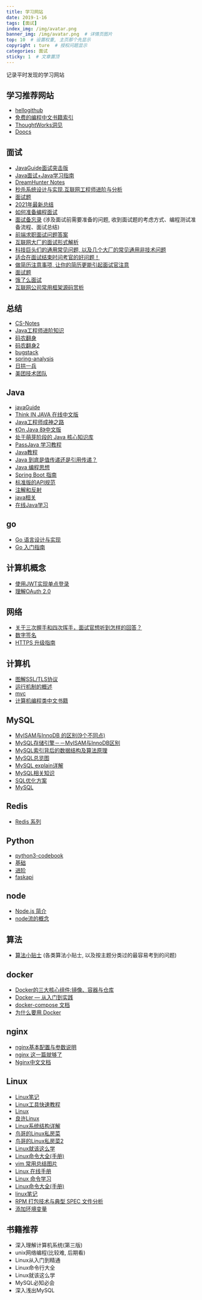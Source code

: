 ```yaml
---
title: 学习网站
date: 2019-1-16
tags: [面试]
index_img: /img/avatar.png
banner_img: /img/avatar.png  # 详情页图片
top: 10  # 设置权重, 主页那个先显示
copyright : ture  # 授权问题显示
categories: 面试
sticky: 1  # 文章置顶
---
```


记录平时发现的学习网站
<!-- more -->

## 学习推荐网站

- [hellogithub](https://hellogithub.com/)
- [免费的编程中文书籍索引](https://github.com/justjavac/free-programming-books-zh_CN)
- [ThoughtWorks洞见](https://insights.thoughtworks.cn/)
- [ Doocs ](https://doocs.github.io/#/README_CN)

## 面试

- [JavaGuide面试突击版](https://snailclimb.gitee.io/javaguide-interview/#/)
- [Java面试+Java学习指南](https://github.com/AobingJava/JavaFamily)
- [DreamHunter Notes](https://notes.jcstaff.club/interview/interview.html)
- [秒杀系统设计与实现.互联网工程师进阶与分析](https://github.com/qiurunze123/miaosha)
- [面试题](https://github.com/souyunku/DevBooks)
- [2021年最新总结](https://github.com/0voice/interview_internal_reference)
- [如何准备编程面试](https://yangshun.github.io/tech-interview-handbook/coding-round-overview)
- [面试备忘录](https://yangshun.github.io/tech-interview-handbook/cheatsheet) (涉及面试前需要准备的问题, 收到面试题的考虑方式、编程测试准备流程、面试总结)
- [前端求职面试问题答案](https://github.com/yangshun/front-end-interview-handbook)
- [互联网大厂的面试形式解析](https://yangshun.github.io/tech-interview-handbook/company-interview-formats)
- [科技巨头们的通用常见问题, 以及几个大厂的常见通用非技术问题](https://yangshun.github.io/tech-interview-handbook/behavioral-questions)
- [适合在面试结束时问考官的好问题！](https://yangshun.github.io/tech-interview-handbook/questions-to-ask)
- [做简历注意事项, 让你的简历更能引起面试官注意](https://yangshun.github.io/tech-interview-handbook/resume)
- [面试题](http://www.cjjjs.com/page/topicinfo?id_topic=63)
- [饿了么面试](https://elemefe.github.io/node-interview/#/sections/zh-cn/)
- [互联网公司常用框架源码赏析](https://doocs.github.io/source-code-hunter/#/)

## 总结

- [CS-Notes](http://www.cyc2018.xyz/)
- [Java工程师进阶知识](https://adjava.netlify.app/#/)
- [码农翻身](https://mp.weixin.qq.com/s?__biz=MzAxOTc0NzExNg==&mid=2665514860&idx=1&sn=641187383bb8d9d3f56009a7ed1e2696&chksm=80d67f2fb7a1f639384a807b0496a03794cf3f47b24d8c41ddc49b02f43bb1924becbd7cf035&scene=21#wechat_redirect)
- [码农翻身2](https://mp.weixin.qq.com/s?__biz=MzAxOTc0NzExNg==&mid=2665523598&idx=1&sn=ecb7512a1b1dbab5620d78c4963b5627&chksm=80d651cdb7a1d8db44237fec1fc2410da047ba639ba7e39edce3bbcdee28014718e6c6227b09&scene=21#wechat_redirect)
- [bugstack](https://bugstack.cn/)
- [spring-analysis](https://github.com/seaswalker/spring-analysis)
- [日拱一兵](https://dayarch.top/)
- [美团技术团队](https://tech.meituan.com/)

## Java

- [javaGuide](https://snailclimb.gitee.io/javaguide/#/)
- [Think IN JAVA 在线中文版](http://www.yq1012.com/ThinkingInJava/)
- [Java工程师成神之路](http://hollischuang.gitee.io/tobetopjavaer/#/)
- [《On Java 8》中文版](https://lingcoder.github.io/OnJava8/#/)
- [处于萌芽阶段的 Java 核心知识库](https://crossoverjie.top/JCSprout/#/)
- [PassJava 学习教程](http://www.passjava.cn/#/)
- [Java教程](http://c.biancheng.net/java/)
- [Java 到底是值传递还是引用传递？](https://www.zhihu.com/question/31203609)
- [Java 编程思想](https://wizardforcel.gitbooks.io/thinking-in-java/content/)
- [Spring Boot 指南](https://snailclimb.gitee.io/springboot-guide/#/)
- [标准版的API规范](http://jdk8_api.dev.jcstaff.club/)
- [注解和反射](https://www.bilibili.com/video/BV1p4411P7V3?p=1)
- [java相关](https://github.com/rbmonster/learning-note)
- [在线Java学习](https://codegym.cc/zh/quests/tutorial)

## go

- [Go 语言设计与实现](https://draveness.me/golang/)
- [Go 入门指南](https://github.com/unknwon/the-way-to-go_ZH_CN)

## 计算机概念

- [使用JWT实现单点登录](https://blog.csdn.net/weixin_42873937/article/details/82460997)
- [理解OAuth 2.0](https://www.ruanyifeng.com/blog/2014/05/oauth_2_0.html)

## 网络

- [关于三次握手和四次挥手，面试官想听到怎样的回答？](https://www.zhihu.com/question/271701044/answer/1279809269)
- [数字签名](http://www.ruanyifeng.com/blog/2011/08/what_is_a_digital_signature.html)
- [HTTPS 升级指南](http://www.ruanyifeng.com/blog/2016/08/migrate-from-http-to-https.html)

## 计算机

- [图解SSL/TLS协议](http://www.ruanyifeng.com/blog/2014/09/illustration-ssl.html)
- [运行机制的概述](http://www.ruanyifeng.com/blog/2014/02/ssl_tls.html)
- [mvc](https://draveness.me/mvx#)
- [计算机编程类中文书籍](https://github.com/justjavac/free-programming-books-zh_CN)

## MySQL

- [MyISAM与InnoDB 的区别(9个不同点)](https://blog.csdn.net/qq_35642036/article/details/82820178)
- [MySQL存储引擎－－MyISAM与InnoDB区别](https://blog.csdn.net/xifeijian/article/details/20316775)
- [MySQL索引背后的数据结构及算法原理](http://blog.codinglabs.org/articles/theory-of-mysql-index.html)
- [MySQL总览图](https://static001.geekbang.org/resource/image/0d/d9/0d2070e8f84c4801adbfa03bda1f98d9.png)
- [MySQL explain详解](https://segmentfault.com/a/1190000008131735)
- [MySQL相关知识](https://cyc2018.github.io/CS-Notes/#/notes/MySQL)
- [SQL优化方案](https://mp.weixin.qq.com/s/YMxLYbVuF_7rfaawp8flOA)
- [MySQL](https://juejin.im/post/5cb6c4ef51882532b70e6ff0)

## Redis

- [Redis 系列](https://mp.weixin.qq.com/mp/appmsgalbum?__biz=MzAwNDA2OTM1Ng==&action=getalbum&album_id=1323328139262754819&scene=173&from_msgid=2453140867&from_itemidx=2&count=3&nolastread=1#wechat_redirect)

## Python
- [python3-codebook](https://python3-cookbook.readthedocs.io/zh_CN/latest/index.html)
- [基础](https://funhacks.gitbooks.io/explore-python/content/)
- [进阶](https://python3-cookbook.readthedocs.io/zh_CN/latest/)
- [faskapi](https://fastapi.tiangolo.com/zh/)

## node

- [Node.js 简介](http://nodejs.cn/learn)
- [node流的概念](https://juejin.im/post/5940a9c3128fe1006a0ab176)

## 算法

- [算法小贴士](https://yangshun.github.io/tech-interview-handbook/algorithms/algorithms-introduction) (各类算法小贴士, 以及按主题分类过的最容易考到的问题)

## docker

- [Docker的三大核心组件:镜像、容器与仓库](http://dockone.io/article/9249)
- [Docker — 从入门到实践](https://vuepress.mirror.docker-practice.com/)
- [docker-compose 文档](http://www.dockerinfo.net/docker-compose-%E9%A1%B9%E7%9B%AE)
- [为什么要用 Docker](https://yeasy.gitbook.io/docker_practice/introduction/why)

## nginx

- [nginx基本配置与参数说明](https://www.nginx.cn/76.html)
- [nginx 这一篇就够了](https://juejin.im/post/5d81906c518825300a3ec7ca)
- [Nginx中文文档](https://www.nginx.cn/doc/)

## Linux

- [Linux笔记](https://www.kancloud.cn/chandler/bc-linux/167673)
- [Linux工具快速教程](https://linuxtools-rst.readthedocs.io/zh_CN/latest/index.html#)
- [Linux](https://www.zhihu.com/question/23834032/answer/695582133)
- [良许Linux](https://mp.weixin.qq.com/s?__biz=MzU3NTgyODQ1Nw==&mid=100001442&idx=1&sn=a55159ef053b3de9981392dfa3fbdc55&chksm=7d1c7e244a6bf732b3db64e1c6a8faadfc7b70220ab83594ffbec2c0b45de98876290bd15956&mpshare=1&scene=1&srcid=&sharer_sharetime=1574219162639&sharer_shareid=b10a18feaf6602ba28d0ac434169dfed#rd)
- [Linux系统结构详解](https://blog.csdn.net/hguisu/article/details/6122513)
- [鸟哥的Linux私房菜](https://linux.vbird.org/linux_basic/centos7/)
- [鸟哥的Linux私房菜2](http://cn.linux.vbird.org/)
- [Linux就该这么学](https://www.linuxprobe.com/)
- [Linux命令大全(手册)](https://www.linuxcool.com/)
- [vim 常用总结图片](https://vimsky.com/wp-content/uploads/2015/03/131.jpg)
- [Linux 在线手册](http://linux.51yip.com/)
- [Linux 命令学习](https://www.cnblogs.com/peida/archive/2012/12/05/2803591.html)
- [Linux命令大全(手册)](https://www.linuxcool.com/)
- [linux笔记](https://www.kancloud.cn/chandler/bc-linux/55602)
- [RPM 打包技术与典型 SPEC 文件分析](https://www.ibm.com/developerworks/cn/linux/l-rpm/index.html)
- [添加环境变量](https://blog.csdn.net/huangfei711/article/details/53044539)

## 书籍推荐

- 深入理解计算机系统(第三版)
- unix网络编程(比较难, 后期看)
- Linux从入门到精通
- Linux命令行大全
- Linux就该这么学
- MySQL必知必会
- 深入浅出MySQL
